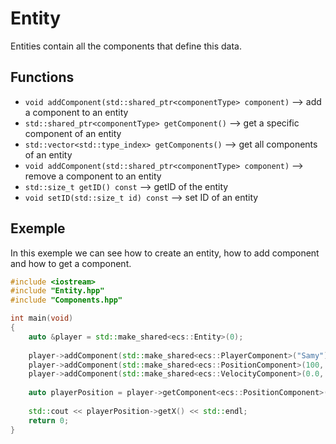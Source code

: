 # Entity

Entities contain all the components that define this data.

## Functions

- ``void addComponent(std::shared_ptr<componentType> component)`` --> add a
  component to an entity
- ``std::shared_ptr<componentType> getComponent()`` --> get a
  specific component of an entity
- ``std::vector<std::type_index> getComponents()`` --> get all components of an
  entity
- ``void addComponent(std::shared_ptr<componentType> component)`` --> remove a
  component to an entity
- ``std::size_t getID() const`` --> getID of the entity
- ``void setID(std::size_t id) const`` --> set ID of an entity

## Exemple

In this exemple we can see how to create an entity, how to add component and how
to
get a component.

```cpp
#include <iostream>
#include "Entity.hpp"
#include "Components.hpp"

int main(void)
{
    auto &player = std::make_shared<ecs::Entity>(0);
    
    player->addComponent(std::make_shared<ecs::PlayerComponent>("Samy"));
    player->addComponent(std::make_shared<ecs::PositionComponent>(100, 100));
    player->addComponent(std::make_shared<ecs::VelocityComponent>(0.0, 0.0));
    
    auto playerPosition = player->getComponent<ecs::PositionComponent>();
    
    std::cout << playerPosition->getX() << std::endl;
    return 0;
}
```